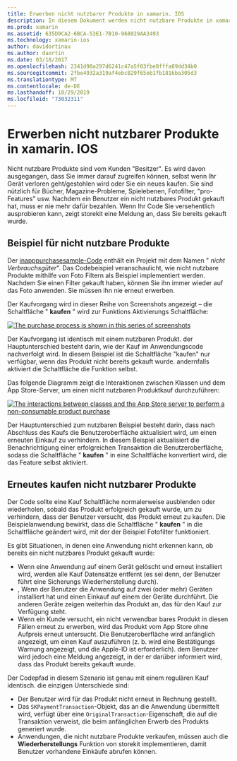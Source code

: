 ```yaml
---
title: Erwerben nicht nutzbarer Produkte in xamarin. IOS
description: In diesem Dokument werden nicht nutzbare Produkte in xamarin. IOS beschrieben. dabei handelt es sich um Funktionen, die von einem Benutzer erworben wurden, der unabhängig vom Gerät unbegrenzt verfügbar bleibt.
ms.prod: xamarin
ms.assetid: 635D9CA2-6BCA-53E1-7B10-968029AA3493
ms.technology: xamarin-ios
author: davidortinau
ms.author: daortin
ms.date: 03/18/2017
ms.openlocfilehash: 2341d90a297d6241c47a5f03fbe8fffa89dd34b0
ms.sourcegitcommit: 2fbe4932a319af4ebc829f65eb1fb1816ba305d3
ms.translationtype: MT
ms.contentlocale: de-DE
ms.lasthandoff: 10/29/2019
ms.locfileid: "73032311"
---
```

# <a name="purchasing-non-consumable-products-in-xamarinios"></a>Erwerben nicht nutzbarer Produkte in xamarin. IOS

Nicht nutzbare Produkte sind vom Kunden "Besitzer". Es wird davon ausgegangen, dass Sie immer darauf zugreifen können, selbst wenn Ihr Gerät verloren geht/gestohlen wird oder Sie ein neues kaufen. Sie sind nützlich für Bücher, Magazine-Probleme, Spielebenen, Fotofilter, "pro-Features" usw. Nachdem ein Benutzer ein nicht nutzbares Produkt gekauft hat, muss er nie mehr dafür bezahlen. Wenn Ihr Code Sie versehentlich ausprobieren kann, zeigt storekit eine Meldung an, dass Sie bereits gekauft wurde.

## <a name="non-consumable-products-sample"></a>Beispiel für nicht nutzbare Produkte

Der [inapppurchasesample-Code](https://docs.microsoft.com/samples/xamarin/ios-samples/storekit) enthält ein Projekt mit dem Namen " *nicht Verbrauchsgüter*". Das Codebeispiel veranschaulicht, wie nicht nutzbare Produkte mithilfe von Foto Filtern als Beispiel implementiert werden. Nachdem Sie einen Filter gekauft haben, können Sie ihn immer wieder auf das Foto anwenden. Sie müssen ihn nie erneut erwerben.   

Der Kaufvorgang wird in dieser Reihe von Screenshots angezeigt – die Schaltfläche " **kaufen** " wird zur Funktions Aktivierungs Schaltfläche:   

 [![](purchasing-non-consumable-products-images/image34.png "The purchase process is shown in this series of screenshots")](purchasing-non-consumable-products-images/image34.png#lightbox)   

Der Kaufvorgang ist identisch mit einem nutzbaren Produkt. der Hauptunterschied besteht darin, wie der Kauf im Anwendungscode nachverfolgt wird. In diesem Beispiel ist die Schaltfläche "kaufen" nur verfügbar, wenn das Produkt nicht bereits gekauft wurde. andernfalls aktiviert die Schaltfläche die Funktion selbst.   

Das folgende Diagramm zeigt die Interaktionen zwischen Klassen und dem App Store-Server, um einen nicht nutzbaren Produktkauf durchzuführen:   

 [![](purchasing-non-consumable-products-images/image35.png "The interactions between classes and the App Store server to perform a non-consumable product purchase")](purchasing-non-consumable-products-images/image35.png#lightbox)   

Der Hauptunterschied zum nutzbaren Beispiel besteht darin, dass nach Abschluss des Kaufs die Benutzeroberfläche aktualisiert wird, um einen erneuten Einkauf zu verhindern. In diesem Beispiel aktualisiert die Benachrichtigung einer erfolgreichen Transaktion die Benutzeroberfläche, sodass die Schaltfläche " **kaufen** " in eine Schaltfläche konvertiert wird, die das Feature selbst aktiviert.

## <a name="re-purchasing-non-consumable-products"></a>Erneutes kaufen nicht nutzbarer Produkte

Der Code sollte eine Kauf Schaltfläche normalerweise ausblenden oder wiederholen, sobald das Produkt erfolgreich gekauft wurde, um zu verhindern, dass der Benutzer versucht, das Produkt erneut zu kaufen. Die Beispielanwendung bewirkt, dass die Schaltfläche " **kaufen** " in die Schaltfläche geändert wird, mit der der Beispiel Fotofilter funktioniert.   

Es gibt Situationen, in denen eine Anwendung nicht erkennen kann, ob bereits ein nicht nutzbares Produkt gekauft wurde:

- Wenn eine Anwendung auf einem Gerät gelöscht und erneut installiert wird, werden alle Kauf Datensätze entfernt (es sei denn, der Benutzer führt eine Sicherungs Wiederherstellung durch). 
- , Wenn der Benutzer die Anwendung auf zwei (oder mehr) Geräten installiert hat und einen Einkauf auf einem der Geräte durchführt. Die anderen Geräte zeigen weiterhin das Produkt an, das für den Kauf zur Verfügung steht. 
- Wenn ein Kunde versucht, ein nicht verwendbar bares Produkt in diesen Fällen erneut zu erwerben, wird das Produkt vom App Store ohne Aufpreis erneut untersucht. Die Benutzeroberfläche wird anfänglich angezeigt, um einen Kauf auszuführen (z. b. wird eine Bestätigungs Warnung angezeigt, und die Apple-ID ist erforderlich). dem Benutzer wird jedoch eine Meldung angezeigt, in der er darüber informiert wird, dass das Produkt bereits gekauft wurde.  

Der Codepfad in diesem Szenario ist genau mit einem regulären Kauf identisch. die einzigen Unterschiede sind:

- Der Benutzer wird für das Produkt nicht erneut in Rechnung gestellt.
- Das `SKPaymentTransaction`-Objekt, das an die Anwendung übermittelt wird, verfügt über eine `OriginalTransaction`-Eigenschaft, die auf die Transaktion verweist, die beim anfänglichen Erwerb des Produkts generiert wurde. 
- Anwendungen, die nicht nutzbare Produkte verkaufen, müssen auch die **Wiederherstellungs** Funktion von storekit implementieren, damit Benutzer vorhandene Einkäufe abrufen können. 
